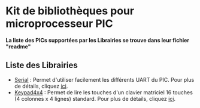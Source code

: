 
# Kit de bibliothèques pour microprocesseur PIC

**La liste des PICs supportées par les Librairies se trouve dans leur fichier "readme"**

## Liste des Librairies
- [Serial](/Serial) : Permet d'utiliser facilement les différents UART du PIC. Pour plus de détails, cliquez [ici](/Serial/readme.md).
- [Keypad4x4](/Keypad_4x4) : Permet de lire les touches d'un clavier matriciel 16 touches (4 colonnes x 4 lignes) standard. Pour plus de détails, cliquez [ici](/Keypad_4x4/readme.md).
